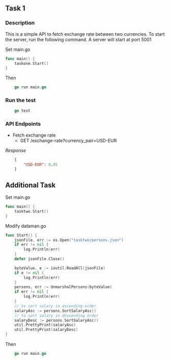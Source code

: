 ## Task 1

### Description
This is a simple API to fetch exchange rate between two currencies.
To start the server, run the following command. A server will start at port 5001

Set main.go
```go
func main() {
	taskone.Start()
}
```
Then
```go
    go run main.go
```
### Run the test
```go
    go test
```

### API Endpoints
- Fetch exchange rate
    - GET /exchange-rate?currency_pair=USD-EUR



*Response*
```json
    {
        "USD-EUR": 0.85
    }
```

## Additional Task

Set main.go
```go
func main() {
	tasktwo.Start()
}
```

Modify dataman.go
```go
func Start() {
	jsonFile, err := os.Open("tasktwo/persons.json")
	if err != nil {
		log.Println(err)
	}
	defer jsonFile.Close()

	byteValue, e := ioutil.ReadAll(jsonFile)
	if e != nil {
		log.Println(err)
	}
	persons, err := UnmarshalPersons(byteValue)
	if err != nil {
		log.Println(err)
	}
	// to sort salary in ascending order
	salaryAsc := persons.SortSalaryAsc()
	// to sort salary in descending order
    salaryDesc := persons.SortSalaryAsc()
    util.PrettyPrint(salaryAsc)
    util.PrettyPrint(salaryDesc)
}
```

Then
```go
    go run main.go
```